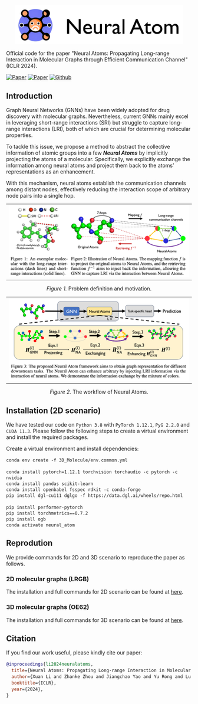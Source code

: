 
<p align="center"><img src="./imgs/logo_w_name.png" width=90% height=60% ></p>


<!-- <h1 align="center"> -->
Official code for the paper "Neural Atoms: Propagating Long-range Interaction in Molecular Graphs through Efficient Communication Channel" (ICLR 2024).
<!-- </h1> -->
<!-- <p align="center"> -->
<a href="https://arxiv.org/abs/2311.01276"><img src="https://img.shields.io/badge/arXiv-2311.01276-b31b1b.svg" alt="Paper"></a>
<a href="https://openreview.net/pdf?id=Vcl3qckVyh"><img src="https://img.shields.io/badge/OpenReview-Neural_Atom-blue" alt="Paper"></a>
<a href="https://github.com/XuanLi728/Neural_Atom"><img src="https://img.shields.io/badge/-Github-grey?logo=github" alt="Github"></a>



## Introduction
Graph Neural Networks (GNNs) have been widely adopted for drug discovery with molecular graphs. Nevertheless, current GNNs mainly excel in leveraging short-range interactions (SRI) but struggle to capture long-range interactions (LRI), both of which are crucial for determining molecular properties. 

To tackle this issue, we propose a method to abstract the collective information of atomic groups into a few ***Neural Atoms*** by implicitly projecting the atoms of a molecular. Specifically, we explicitly exchange the information among neural atoms and project them back to the atoms’ representations as an enhancement. 

With this mechanism, neural atoms establish the communication channels among distant nodes, effectively reducing the interaction scope of arbitrary node pairs into a single hop. 

<table><tr>
<td><img src="./imgs/fig1_2.png"></td>
</tr></table>
<p align="center"><em>Figure 1.</em> Problem definition and motivation.</p>

<table><tr>
<td><img src="./imgs/fig3.png"></td>
</tr></table>
<p align="center"><em>Figure 2.</em> The workflow of Neural Atoms.</p>


## Installation (2D scenario)
We have tested our code on `Python 3.8` with `PyTorch 1.12.1`, `PyG 2.2.0` and `CUDA 11.3`. Please follow the following steps to create a virtual environment and install the required packages.

Create a virtual environment and install dependencies:
```
conda env create -f 3D_Molecule/env.common.yml

conda install pytorch=1.12.1 torchvision torchaudio -c pytorch -c nvidia
conda install pandas scikit-learn
conda install openbabel fsspec rdkit -c conda-forge
pip install dgl-cu111 dglgo -f https://data.dgl.ai/wheels/repo.html

pip install performer-pytorch
pip install torchmetrics==0.7.2
pip install ogb
conda activate neural_atom
```

## Reprodution
We provide commands for 2D and 3D scenario to reproduce the paper as follows.

### 2D molecular graphs (LRGB)

The installation and full commands for 2D scenario can be found at [here](2D_Molecule/README.md).


### 3D molecular graphs (OE62)
The installation and full commands for 3D scenario can be found at [here](3D_Molecule/README.md). 


## Citation

If you find our work useful, please kindly cite our paper:

```bibtex
@inproceedings{li2024neuralatoms,
  title={Neural Atoms: Propagating Long-range Interaction in Molecular Graphs through Efficient Communication Channel},
  author={Xuan Li and Zhanke Zhou and Jiangchao Yao and Yu Rong and Lu Zhang and Bo Han},
  booktitle={ICLR},
  year={2024},
}
```

